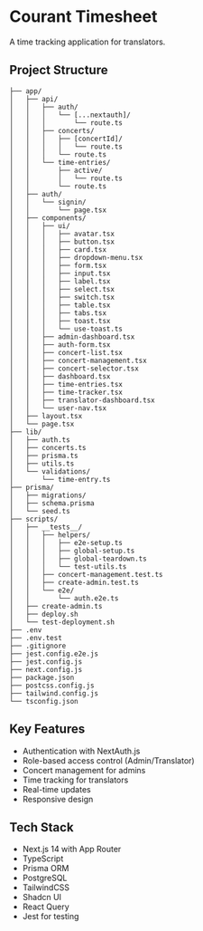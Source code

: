 # Courant Timesheet

A time tracking application for translators.

## Project Structure

```
├── app/
│   ├── api/
│   │   ├── auth/
│   │   │   └── [...nextauth]/
│   │   │       └── route.ts
│   │   ├── concerts/
│   │   │   ├── [concertId]/
│   │   │   │   └── route.ts
│   │   │   └── route.ts
│   │   └── time-entries/
│   │       ├── active/
│   │       │   └── route.ts
│   │       └── route.ts
│   ├── auth/
│   │   └── signin/
│   │       └── page.tsx
│   ├── components/
│   │   ├── ui/
│   │   │   ├── avatar.tsx
│   │   │   ├── button.tsx
│   │   │   ├── card.tsx
│   │   │   ├── dropdown-menu.tsx
│   │   │   ├── form.tsx
│   │   │   ├── input.tsx
│   │   │   ├── label.tsx
│   │   │   ├── select.tsx
│   │   │   ├── switch.tsx
│   │   │   ├── table.tsx
│   │   │   ├── tabs.tsx
│   │   │   ├── toast.tsx
│   │   │   └── use-toast.ts
│   │   ├── admin-dashboard.tsx
│   │   ├── auth-form.tsx
│   │   ├── concert-list.tsx
│   │   ├── concert-management.tsx
│   │   ├── concert-selector.tsx
│   │   ├── dashboard.tsx
│   │   ├── time-entries.tsx
│   │   ├── time-tracker.tsx
│   │   ├── translator-dashboard.tsx
│   │   └── user-nav.tsx
│   ├── layout.tsx
│   └── page.tsx
├── lib/
│   ├── auth.ts
│   ├── concerts.ts
│   ├── prisma.ts
│   ├── utils.ts
│   └── validations/
│       └── time-entry.ts
├── prisma/
│   ├── migrations/
│   ├── schema.prisma
│   └── seed.ts
├── scripts/
│   ├── __tests__/
│   │   ├── helpers/
│   │   │   ├── e2e-setup.ts
│   │   │   ├── global-setup.ts
│   │   │   ├── global-teardown.ts
│   │   │   └── test-utils.ts
│   │   ├── concert-management.test.ts
│   │   ├── create-admin.test.ts
│   │   └── e2e/
│   │       └── auth.e2e.ts
│   ├── create-admin.ts
│   ├── deploy.sh
│   └── test-deployment.sh
├── .env
├── .env.test
├── .gitignore
├── jest.config.e2e.js
├── jest.config.js
├── next.config.js
├── package.json
├── postcss.config.js
├── tailwind.config.js
└── tsconfig.json
```

## Key Features

- Authentication with NextAuth.js
- Role-based access control (Admin/Translator)
- Concert management for admins
- Time tracking for translators
- Real-time updates
- Responsive design

## Tech Stack

- Next.js 14 with App Router
- TypeScript
- Prisma ORM
- PostgreSQL
- TailwindCSS
- Shadcn UI
- React Query
- Jest for testing

